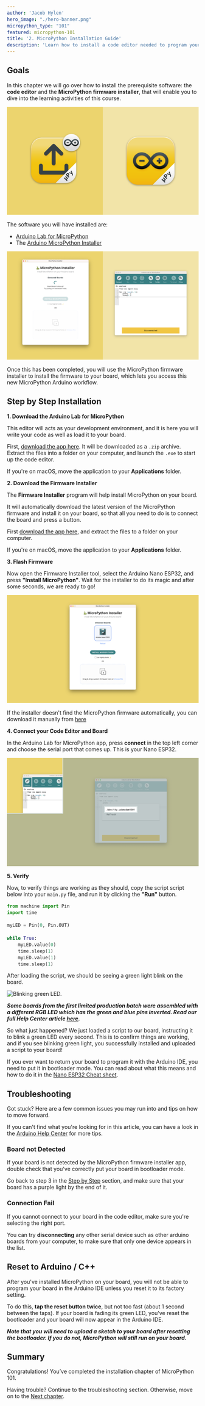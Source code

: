 ```yaml
---
author: 'Jacob Hylen'
hero_image: "./hero-banner.png"
micropython_type: "101"
featured: micropython-101
title: '2. MicroPython Installation Guide'
description: 'Learn how to install a code editor needed to program your board with MicroPython.'
---
```


## Goals

In this chapter we will go over how to install the prerequisite software: the **code editor** and the **MicroPython firmware installer**, that will enable you to dive into the learning activities of this course.


![Arduino Labs for MicroPython and the Installer tool](./assets/logo.png)

The software you will have installed are:

- [Arduino Lab for MicroPython](https://labs.arduino.cc/en/labs/micropython)
- The [Arduino MicroPython Installer](https://labs.arduino.cc/en/labs/micropython-installer)

![The Installed Software](./assets/apps-open.png)

Once this has been completed, you will use the MicroPython firmware installer to install the firmware to your board, which lets you access this new MicroPython Arduino workflow.

## Step by Step Installation

**1. Download the Arduino Lab for MicroPython**

This editor will acts as your development environment, and it is here you will write your code as well as load it to your board.

First, [download the app here](https://labs.arduino.cc/en/labs/micropython). It will be downloaded as a `.zip` archive. Extract the files into a folder on your computer, and launch the `.exe` to start up the code editor.

If you're on macOS, move the application to your **Applications** folder.

**2. Download the Firmware Installer**

The **Firmware Installer** program will help install MicroPython on your board.

It will automatically download the latest version of the MicroPython firmware and install it on your board, so that all you need to do is to connect the board and press a button.

First [download the app here](), and extract the files to a folder on your computer.

If you're on macOS, move the application to your **Applications** folder.

**3. Flash Firmware**

Now open the Firmware Installer tool, select the Arduino Nano ESP32, and press **"Install MicroPython"**. Wait for the installer to do its magic and after some seconds, we are ready to go!

![Installer with Board Selected](./assets/installer.png)

If the installer doesn't find the MicroPython firmware automatically, you can download it manually from [here](./assets/nanoesp32_micropython.bin)

**4. Connect your Code Editor and Board**

In the Arduino Lab for MicroPython app, press **connect** in the top left corner and choose the serial port that comes up. This is your Nano ESP32.

![Connect to your Board](./assets/connect.png)

**5. Verify**

Now, to verify things are working as they should, copy the script script below into your `main.py` file, and run it by clicking the **"Run"** button.

```python
from machine import Pin
import time

myLED = Pin(0, Pin.OUT)

while True:
    myLED.value(0)
    time.sleep(1)
    myLED.value(1)
    time.sleep(1)
```

After loading the script, we should be seeing a green light blink on the board.

![Blinking green LED.](assets/greenled.gif)

***Some boards from the first limited production batch were assembled with a different RGB LED which has the green and blue pins inverted. Read our full Help Center article [here](https://support.arduino.cc/hc/en-us/articles/9589073738012).***

So what just happened? We just loaded a script to our board, instructing it to blink a green LED every second. This is to confirm things are working, and if you see blinking green light, you successfully installed and uploaded a script to your board!

If you ever want to return your board to program it with the Arduino IDE, you need to put it in bootloader mode. You can read about what this means and how to do it in the [Nano ESP32 Cheat sheet](https://docs.arduino.cc/tutorials/nano-esp32/cheat-sheet#arduino-bootloader-mode).

## Troubleshooting
Got stuck? Here are a few common issues you may run into and tips on how to move forward.

If you can't find what you're looking for in this article, you can have a look in the [Arduino Help Center](https://support.arduino.cc/) for more tips.

### Board not Detected

If your board is not detected by the MicroPython firmware installer app, double check that you've correctly put your board in bootloader mode.

Go back to step 3 in the [Step by Step](#step-by-step) section, and make sure that your board has a purple light by the end of it.

### Connection Fail

If you cannot connect to your board in the code editor, make sure you're selecting the right port.

You can try **disconnecting** any other serial device such as other arduino boards from your computer, to make sure that only one device appears in the list.

## Reset to Arduino / C++

After you've installed MicroPython on your board, you will not be able to program your board in the Arduino IDE unless you reset it to its factory setting.

To do this, **tap the reset button twice**, but not too fast (about 1 second between the taps). If your board is fading its green LED, you've reset the bootloader and your board will now appear in the Arduino IDE.

***Note that you will need to upload a sketch to your board after resetting the bootloader. If you do not, MicroPython will still run on your board.***

## Summary

Congratulations! You’ve completed the installation chapter of MicroPython 101.

Having trouble? Continue to the troubleshooting section. Otherwise, move on to the [Next chapter](/micropython-course/course/digital).